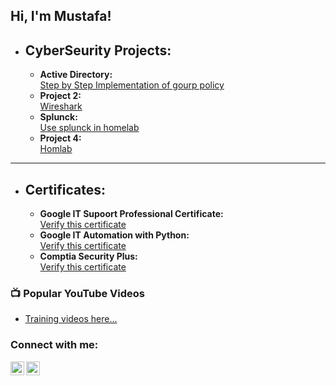 <h2>Hi, I'm Mustafa! </h2>

- <b><h2>CyberSeurity Projects:</h2></b>
   - <b>Active Directory:</b> <br>[Step by Step Implementation of gourp policy ](https://coursera.org/share/baf94df39dc51f251c6d26461044044b)</br>
   - <b>Project 2:</b> <br>[Wireshark](https://coursera.org/share/baf94df39dc51f251c6d26461044044b)</br>
   - <b>Splunck:</b> <br>[Use splunck in homelab](https://www.credly.com/badges/649f5a5d-ff87-4a54-a330-63867b522fd4/linked_in_profile)</br>
   - <b>Project 4:</b> <br>[Homlab](https://coursera.org/share/baf94df39dc51f251c6d26461044044b)</br>
----------------------------------------------------------------------------------
- <b><h2>Certificates:</h2></b>
   - <b>Google IT Supoort Professional Certificate:</b> <br>[Verify this certificate](https://coursera.org/share/baf94df39dc51f251c6d26461044044b)</br>
   - <b>Google IT Automation with Python:</b> <br>[Verify this certificate](https://coursera.org/share/baf94df39dc51f251c6d26461044044b)</br>
   - <b>Comptia Security Plus:</b> <br>[Verify this certificate](https://www.credly.com/badges/649f5a5d-ff87-4a54-a330-63867b522fd4/linked_in_profile)</br>

<h3>📺 Popular YouTube Videos</h3>

- [Training videos here...](https://www.youtube.com/channel/UCgzwUuBVFTr75TkqbFhsM_w)

<h3> Connect with me:</h3>

[<img align="left" alt="JoshMadakor | YouTube" width="22px" src="https://cdn.jsdelivr.net/npm/simple-icons@v3/icons/youtube.svg" />][youtube]
[<img align="left" alt="JoshMadakor | LinkedIn" width="22px" src="https://cdn.jsdelivr.net/npm/simple-icons@v3/icons/linkedin.svg" />][linkedin]

[linkedin]: https://www.linkedin.com/in/mustafa-noorzaiy/
[youtube]: https://www.youtube.com/channel/UCgzwUuBVFTr75TkqbFhsM_w

<!--
**joshmadakor1/joshmadakor1** is a ✨ _special_ ✨ repository because its `README.md` (this file) appears on your GitHub profile.

Here are some ideas to get you started:

- 🔭 I’m currently working on youtube channel 

-->
